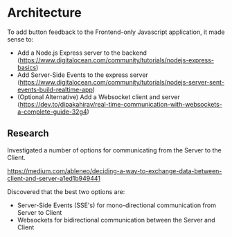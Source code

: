 # Architecture

To add button feedback to the Frontend-only Javascript application, it made sense to:
* Add a Node.js Express server to the backend (https://www.digitalocean.com/community/tutorials/nodejs-express-basics)
* Add Server-Side Events to the express server (https://www.digitalocean.com/community/tutorials/nodejs-server-sent-events-build-realtime-app)
* (Optional Alternative) Add a Websocket client and server (https://dev.to/dipakahirav/real-time-communication-with-websockets-a-complete-guide-32g4)


## Research

Investigated a number of options for communicating from the Server to the Client. 

https://medium.com/ableneo/deciding-a-way-to-exchange-data-between-client-and-server-a1ed1b949441

Discovered that the best two options are:
* Server-Side Events (SSE's) for mono-directional communication from Server to Client
* Websockets for bidirectional communication between the Server and Client
